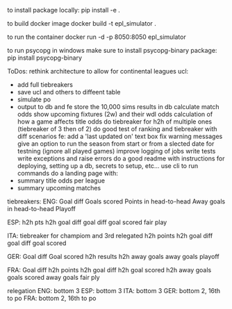 to install package locally:
pip install -e .

to build docker image
docker build -t epl_simulator .

to run the container
docker run -d -p 8050:8050 epl_simulator

to run psycopg in windows make sure to install psycopg-binary package:
pip install psycopg-binary

ToDos:
rethink architecture to allow for continental leagues
ucl:
- add full tiebreakers
- save ucl and others to diffeent table
- simulate po
- output to db and fe
store the 10,000 sims results in db
calculate match odds
show upcoming fixtures (2w) and their wdl odds
calculation of how a game affects title odds
do tiebreaker for h2h of multiple ones (tiebreaker of 3 then of 2)
do good test of ranking and tiebreaker with diff scenarios
fe: add a 'last updated on' text box
fix warning messages
give an option to run the season from start or from a slected date for testning (ignore all played games)
improve logging of jobs
write tests
write exceptions and raise errors
do a good readme with instructions for deploying, setting up a db, secrets to setup, etc...
use cli to run commands
do a landing page with:
- summary title odds per league
- summary upcoming matches

tiebreakers:
ENG:
Goal diff
Goals scored
Points in head-to-head
Away goals in head-to-head
Playoff

ESP:
h2h pts
h2h goal diff
goal diff
goal scored
fair play

ITA:
tiebreaker for champiom and 3rd relegated
h2h points
h2h goal diff
goal diff
goal scored

GER:
Goal diff
Goal scored
h2h results
h2h away goals
away goals
playoff

FRA:
Goal diff
h2h points
h2h goal diff
h2h goal scored
h2h away goals
goals scored
away goals
fair ply


relegation
ENG: bottom 3
ESP: bottom 3
ITA: bottom 3
GER: bottom 2, 16th to po
FRA: bottom 2, 16th to po
